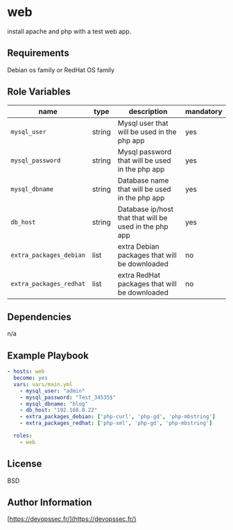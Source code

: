 web
=========

install apache and php with a test web app.

Requirements
------------

Debian os family or RedHat OS family

Role Variables
--------------

| name                    | type   | description                                                     | mandatory |
|-------------------------|--------|-----------------------------------------------------------------|-----------|
| `mysql_user`            | string | Mysql user that will be used in the php app                     |   yes     |
| `mysql_password`        | string | Mysql password that will be used in the php app                 |   yes     |
| `mysql_dbname`          | string | Database name that will be used in the php app                  |   yes     |
| `db_host`               | string | Database ip/host that that will be used in the php app          |   yes     |
| `extra_packages_debian` | list   | extra Debian packages that will be downloaded                   |   no      |
| `extra_packages_redhat` | list   | extra RedHat packages that will be downloaded                   |   no      |

Dependencies
------------

n/a

Example Playbook
----------------

```yaml
- hosts: web
  become: yes
  vars: vars/main.yml
    - mysql_user: "admin"
    - mysql_password: "Test_34535$"
    - mysql_dbname: "blog"
    - db_host: "192.168.0.22"
    - extra_packages_debian: ['php-curl', 'php-gd', 'php-mbstring'] 
    - extra_packages_redhat: ['php-xml', 'php-gd', 'php-mbstring'] 

  roles:
    - web
```

License
-------

BSD

Author Information
------------------

[https://devopssec.fr/](https://devopssec.fr/)